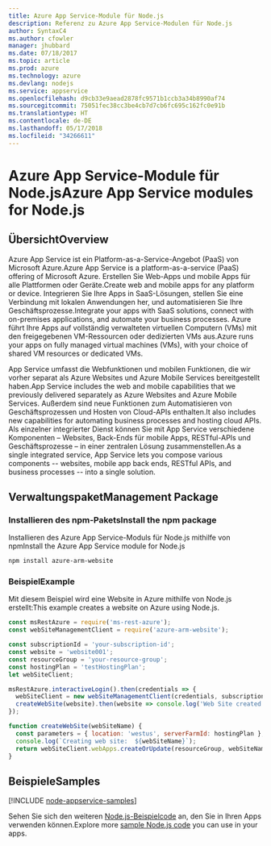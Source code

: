 ```yaml
---
title: Azure App Service-Module für Node.js
description: Referenz zu Azure App Service-Modulen für Node.js
author: SyntaxC4
ms.author: cfowler
manager: jhubbard
ms.date: 07/18/2017
ms.topic: article
ms.prod: azure
ms.technology: azure
ms.devlang: nodejs
ms.service: appservice
ms.openlocfilehash: d9cb33e9aead2878fc9571b1ccb3a34b8990af74
ms.sourcegitcommit: 75051fec38cc3be4cb7d7cb6fc695c162fc0e91b
ms.translationtype: HT
ms.contentlocale: de-DE
ms.lasthandoff: 05/17/2018
ms.locfileid: "34266611"
---
```

# <a name="azure-app-service-modules-for-nodejs"></a><span data-ttu-id="ce441-103">Azure App Service-Module für Node.js</span><span class="sxs-lookup"><span data-stu-id="ce441-103">Azure App Service modules for Node.js</span></span>

## <a name="overview"></a><span data-ttu-id="ce441-104">Übersicht</span><span class="sxs-lookup"><span data-stu-id="ce441-104">Overview</span></span>

<span data-ttu-id="ce441-105">Azure App Service ist ein Platform-as-a-Service-Angebot (PaaS) von Microsoft Azure.</span><span class="sxs-lookup"><span data-stu-id="ce441-105">Azure App Service is a platform-as-a-service (PaaS) offering of Microsoft Azure.</span></span> <span data-ttu-id="ce441-106">Erstellen Sie Web-Apps und mobile Apps für alle Plattformen oder Geräte.</span><span class="sxs-lookup"><span data-stu-id="ce441-106">Create web and mobile apps for any platform or device.</span></span> <span data-ttu-id="ce441-107">Integrieren Sie Ihre Apps in SaaS-Lösungen, stellen Sie eine Verbindung mit lokalen Anwendungen her, und automatisieren Sie Ihre Geschäftsprozesse.</span><span class="sxs-lookup"><span data-stu-id="ce441-107">Integrate your apps with SaaS solutions, connect with on-premises applications, and automate your business processes.</span></span> <span data-ttu-id="ce441-108">Azure führt Ihre Apps auf vollständig verwalteten virtuellen Computern (VMs) mit den freigegebenen VM-Ressourcen oder dedizierten VMs aus.</span><span class="sxs-lookup"><span data-stu-id="ce441-108">Azure runs your apps on fully managed virtual machines (VMs), with your choice of shared VM resources or dedicated VMs.</span></span>

<span data-ttu-id="ce441-109">App Service umfasst die Webfunktionen und mobilen Funktionen, die wir vorher separat als Azure Websites und Azure Mobile Services bereitgestellt haben.</span><span class="sxs-lookup"><span data-stu-id="ce441-109">App Service includes the web and mobile capabilities that we previously delivered separately as Azure Websites and Azure Mobile Services.</span></span> <span data-ttu-id="ce441-110">Außerdem sind neue Funktionen zum Automatisieren von Geschäftsprozessen und Hosten von Cloud-APIs enthalten.</span><span class="sxs-lookup"><span data-stu-id="ce441-110">It also includes new capabilities for automating business processes and hosting cloud APIs.</span></span> <span data-ttu-id="ce441-111">Als einzelner integrierter Dienst können Sie mit App Service verschiedene Komponenten – Websites, Back-Ends für mobile Apps, RESTful-APIs und Geschäftsprozesse – in einer zentralen Lösung zusammenstellen.</span><span class="sxs-lookup"><span data-stu-id="ce441-111">As a single integrated service, App Service lets you compose various components -- websites, mobile app back ends, RESTful APIs, and business processes -- into a single solution.</span></span>

## <a name="management-package"></a><span data-ttu-id="ce441-112">Verwaltungspaket</span><span class="sxs-lookup"><span data-stu-id="ce441-112">Management Package</span></span>

### <a name="install-the-npm-package"></a><span data-ttu-id="ce441-113">Installieren des npm-Pakets</span><span class="sxs-lookup"><span data-stu-id="ce441-113">Install the npm package</span></span>

<span data-ttu-id="ce441-114">Installieren des Azure App Service-Moduls für Node.js mithilfe von npm</span><span class="sxs-lookup"><span data-stu-id="ce441-114">Install the Azure App Service module for Node.js</span></span>

```bash
npm install azure-arm-website
```

### <a name="example"></a><span data-ttu-id="ce441-115">Beispiel</span><span class="sxs-lookup"><span data-stu-id="ce441-115">Example</span></span>

<span data-ttu-id="ce441-116">Mit diesem Beispiel wird eine Website in Azure mithilfe von Node.js erstellt:</span><span class="sxs-lookup"><span data-stu-id="ce441-116">This example creates a website on Azure using Node.js.</span></span>

```javascript
const msRestAzure = require('ms-rest-azure');
const webSiteManagementClient = require('azure-arm-website');

const subscriptionId = 'your-subscription-id';
const website = 'website001';
const resourceGroup = 'your-resource-group';
const hostingPlan = 'testHostingPlan';
let webSiteClient;

msRestAzure.interactiveLogin().then(credentials => {
  webSiteClient = new webSiteManagementClient(credentials, subscriptionId);
  createWebSite(website).then(website => console.log('Web Site created successfully', website));
});

function createWebSite(webSiteName) {
  const parameters = { location: 'westus', serverFarmId: hostingPlan };
  console.log(`Creating web site:  ${webSiteName}`);
  return webSiteClient.webApps.createOrUpdate(resourceGroup, webSiteName, parameters, null);
}
```

## <a name="samples"></a><span data-ttu-id="ce441-117">Beispiele</span><span class="sxs-lookup"><span data-stu-id="ce441-117">Samples</span></span>

[!INCLUDE [node-appservice-samples](../docs-ref-conceptual/includes/appservice-samples.md)]

<span data-ttu-id="ce441-118">Sehen Sie sich den weiteren [Node.js-Beispielcode](https://azure.microsoft.com/resources/samples/?platform=nodejs) an, den Sie in Ihren Apps verwenden können.</span><span class="sxs-lookup"><span data-stu-id="ce441-118">Explore more [sample Node.js code](https://azure.microsoft.com/resources/samples/?platform=nodejs) you can use in your apps.</span></span>
